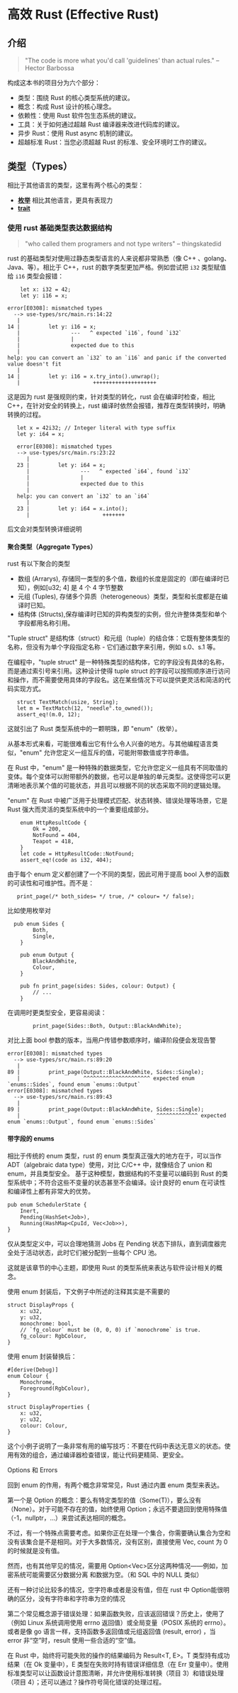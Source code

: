 # 高效 Rust (Effective Rust)
## 介绍
> "The code is more what you'd call 'guidelines' than actual rules." – Hector Barbossa

构成这本书的项目分为六个部分：

- 类型：围绕 Rust 的核心类型系统的建议。
- 概念：构成 Rust 设计的核心理念。
- 依赖性：使用 Rust 软件包生态系统的建议。
- 工具：关于如何通过超越 Rust 编译器来改进代码库的建议。
- 异步 Rust：使用 Rust async 机制的建议。
- 超越标准 Rust：当您必须超越 Rust 的标准、安全环境时工作的建议。

## 类型（Types）
相比于其他语言的类型，这里有两个核心的类型：


- [**枚举**](https://doc.rust-lang.org/book/ch06-00-enums.html) 相比其他语言，更具有表现力
- [**trait**](https://doc.rust-lang.org/book/ch10-02-traits.html)

### 使用 rust 基础类型表达数据结构
> "who called them programers and not type writers" – thingskatedid

rust 的基础类型对使用过静态类型语言的人来说都非常熟悉（像 C++ 、golang、Java、等）。相比于 C++，rust 的数字类型更加严格。例如尝试把 `i32` 类型赋值给 `i16` 类型会报错：
```
    let x: i32 = 42;
    let y: i16 = x;
```
```
error[E0308]: mismatched types
  --> use-types/src/main.rs:14:22
   |
14 |         let y: i16 = x;
   |                ---   ^ expected `i16`, found `i32`
   |                |
   |                expected due to this
   |
help: you can convert an `i32` to an `i16` and panic if the converted value doesn't fit
   |
14 |         let y: i16 = x.try_into().unwrap();
   |                       ++++++++++++++++++++
```
这是因为 rust 是强规则约束，针对类型的转化，rust 会在编译时检查，相比 C++，在针对安全的转换上，rust 编译时依然会报错，推荐在类型转换时，明确转换的过程。
```
   let x = 42i32; // Integer literal with type suffix
   let y: i64 = x;
```
```
   error[E0308]: mismatched types
   --> use-types/src/main.rs:23:22
      |
   23 |         let y: i64 = x;
      |                ---   ^ expected `i64`, found `i32`
      |                |
      |                expected due to this
      |
   help: you can convert an `i32` to an `i64`
      |
   23 |         let y: i64 = x.into();
      |                       +++++++
```
后文会对类型转换详细说明
#### 聚合类型（Aggregate Types）
rust 有以下聚合的类型
- 数组 (Arrarys), 存储同一类型的多个值，数组的长度是固定的（即在编译时已知），例如[u32; 4] 是 4 个 4 字节整数
- 元组 (Tuples), 存储多个异质（heterogeneous）类型，类型和长度都是在编译时已知。
- 结构体 (Structs),保存编译时已知的异构类型的实例，但允许整体类型和单个字段都用名称引用。

"Tuple struct" 是结构体（struct）和元组（tuple）的结合体：它既有整体类型的名称，但没有为单个字段指定名称 - 它们通过数字来引用，例如 s.0、s.1 等。

在编程中，"tuple struct" 是一种特殊类型的结构体，它的字段没有具体的名称，而是通过索引号来引用。这种设计使得 tuple struct 的字段可以按照顺序进行访问和操作，而不需要使用具体的字段名。这在某些情况下可以提供更灵活和简洁的代码实现方式。
```
   struct TextMatch(usize, String);
   let m = TextMatch(12, "needle".to_owned());
   assert_eq!(m.0, 12);
```
这就引出了 Rust 类型系统中的一颗明珠，即 "enum"（枚举）。

从基本形式来看，可能很难看出它有什么令人兴奋的地方。与其他编程语言类似，"enum" 允许您定义一组互斥的值，可能附带数值或字符串值。

在 Rust 中，"enum" 是一种特殊的数据类型，它允许您定义一组具有不同取值的变体。每个变体可以附带额外的数据，也可以是单独的单元类型。这使得您可以更清晰地表示某个值的可能状态，并且可以根据不同的状态采取不同的逻辑处理。

"enum" 在 Rust 中被广泛用于处理模式匹配、状态转换、错误处理等场景，它是 Rust 强大而灵活的类型系统中的一个重要组成部分。
```
    enum HttpResultCode {
        Ok = 200,
        NotFound = 404,
        Teapot = 418,
    }
    let code = HttpResultCode::NotFound;
    assert_eq!(code as i32, 404);
```
由于每个 enum 定义都创建了一个不同的类型，因此可用于提高 bool 入参的函数的可读性和可维护性。而不是：

```
   print_page(/* both_sides= */ true, /* colour= */ false);
```
比如使用枚举对
```
  pub enum Sides {
        Both,
        Single,
    }

    pub enum Output {
        BlackAndWhite,
        Colour,
    }

    pub fn print_page(sides: Sides, colour: Output) {
        // ...
    }
```
在调用时更类型安全，更容易阅读：
```
        print_page(Sides::Both, Output::BlackAndWhite);
```
对比上面 bool 参数的版本，当用户传错参数顺序时，编译阶段便会发现告警
```
error[E0308]: mismatched types
  --> use-types/src/main.rs:89:20
   |
89 |         print_page(Output::BlackAndWhite, Sides::Single);
   |                    ^^^^^^^^^^^^^^^^^^^^^ expected enum `enums::Sides`, found enum `enums::Output`
error[E0308]: mismatched types
  --> use-types/src/main.rs:89:43
   |
89 |         print_page(Output::BlackAndWhite, Sides::Single);
   |                                           ^^^^^^^^^^^^^ expected enum `enums::Output`, found enum `enums::Sides`
```

#### 带字段的 enums
相比于传统的 enum 类型，rust 的 enum 类型真正强大的地方在于，可以当作 ADT（algebraic data type）使用，对比 C/C++ 中，就像结合了 union 和 enum，并且类型安全。
基于这种模型，数据结构的不变量可以编码到 Rust 的类型系统中；不符合这些不变量的状态甚至不会编译。设计良好的 enum 在可读性和编译性上都有非常大的优势。
```
pub enum SchedulerState {
    Inert,
    Pending(HashSet<Job>),
    Running(HashMap<CpuId, Vec<Job>>),
}
```
仅从类型定义中，可以合理地猜测 Jobs 在 Pending 状态下排队，直到调度器完全处于活动状态，此时它们被分配到一些每个 CPU 池。

这就是该章节的中心主题，即使用 Rust 的类型系统来表达与软件设计相关的概念。

使用 enum 封装后，下文例子中所述的注释其实是不需要的
```
struct DisplayProps {
    x: u32,
    y: u32,
    monochrome: bool,
    // `fg_colour` must be (0, 0, 0) if `monochrome` is true.
    fg_colour: RgbColour,
}
```
使用 enum 封装替换后：
```
#[derive(Debug)]
enum Colour {
    Monochrome,
    Foreground(RgbColour),
}

struct DisplayProperties {
    x: u32,
    y: u32,
    colour: Colour,
}
```
这个小例子说明了一条非常有用的编写技巧：不要在代码中表达无意义的状态。使用有效的组合，通过编译器检查错误，能让代码更精简、更安全。

Options 和 Errors

回到 enum 的作用，有两个概念非常常见，Rust 通过内置 enum 类型来表达。

第一个是 Option 的概念：要么有特定类型的值（Some(T)），要么没有（None）。对于可能不存在的值，始终使用 Option；永远不要退回到使用特殊值（-1，nullptr，...）来尝试表达相同的概念。

不过，有一个特殊点需要考虑。如果你正在处理一个集合，你需要确认集合为空和没有该集合是不是相同。对于大多数情况，没有区别，直接使用 Vec<Thing>, count 为 0 的时候就是没有值。

然而，也有其他罕见的情况，需要用 Option<Vec<Thing>>区分这两种情况——例如，加密系统可能需要区分数据分离 和数据为空。（和 SQL 中的 NULL 类似）

还有一种讨论比较多的情况，空字符串或者是没有值，但在 rust 中 Option<String>能很明确的区分，没有字符串和字符串为空的情况

第二个常见概念源于错误处理：如果函数失败，应该返回错误？历史上，使用了（例如 Linux 系统调用使用 errno 返回值）或全局变量（POSIX 系统的 errno）。或者是像 go 语言一样，支持函数多返回值或元组返回值 (result, error) ，当 error 非“空”时，result 使用一些合适的“空”值。

在 Rust 中，始终将可能失败的操作的结果编码为 Result<T, E>。T 类型持有成功结果（在 Ok 变量中），E 类型在失败时持有错误详细信息（在 Err 变量中）。使用标准类型可以让函数设计意图清晰，并允许使用标准转换（项目 3）和错误处理（项目 4）；还可以通过？操作符号简化错误的处理过程。

